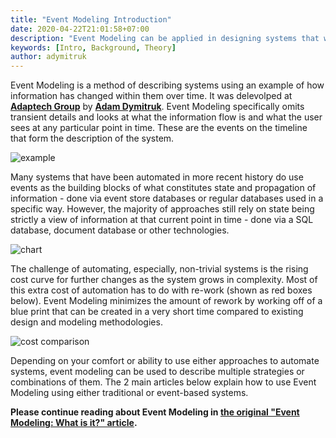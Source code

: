 ```yaml
---
title: "Event Modeling Introduction"
date: 2020-04-22T21:01:58+07:00
description: "Event Modeling can be applied in designing systems that will store state in traditional databases. By providing a more thorough design, the solution can be implemented with a lot less waste that usually comes in the form of having to re-visit finished items as the solution is built up."
keywords: [Intro, Background, Theory]
author: adymitruk
---
```


Event Modeling is a method of describing systems using an example of how information has changed within them over time. It was delevolped at **[Adaptech Group](https://adaptechgroup.com)** by **[Adam Dymitruk](https://www.linkedin.com/in/eventmodeling/)**. Event Modeling specifically omits transient details and looks at what the information flow is and what the user sees at any particular point in time. These are the events on the timeline that form the description of the system.

![example](event-modeling-tutorial.jpg)

Many systems that have been automated in more recent history do use events as the building blocks of what constitutes state and propagation of information - done via event store databases or regular databases used in a specific way. However, the majority of approaches still rely on state being strictly a view of information at that current point in time - done via a SQL database, document database or other technologies.

![chart](meta-chart.png)

The challenge of automating, especially, non-trivial systems is the rising cost curve for further changes as the system grows in complexity. Most of this extra cost of automation has to do with re-work (shown as red boxes below). Event Modeling minimizes the amount of rework by working off of a blue print that can be created in a very short time compared to existing design and modeling methodologies.

![cost comparison](cost-comparison.jpg)

Depending on your comfort or ability to use either approaches to automate systems, event modeling can be used to describe multiple strategies or combinations of them. The 2 main articles below explain how to use Event Modeling using either traditional or event-based systems. 

**Please continue reading about Event Modeling in [the original "Event Modeling: What is it?" article](/posts/what-is-event-modeling).**

